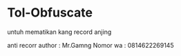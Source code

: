 # Tol-Obfuscate
untuh mematikan kang record anjing

anti recorr
author : Mr.Gamng
Nomor wa : 0814622269145
